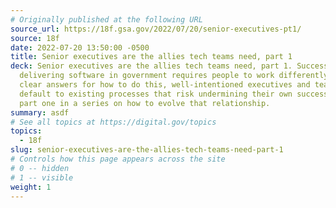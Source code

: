 ```yaml
---
# Originally published at the following URL
source_url: https://18f.gsa.gov/2022/07/20/senior-executives-pt1/
source: 18f
date: 2022-07-20 13:50:00 -0500
title: Senior executives are the allies tech teams need, part 1
deck: Senior executives are the allies tech teams need, part 1. Successfully
  delivering software in government requires people to work differently. Without
  clear answers for how to do this, well-intentioned executives and teams
  default to existing processes that risk undermining their own success. This is
  part one in a series on how to evolve that relationship.
summary: asdf
# See all topics at https://digital.gov/topics
topics:
  - 18f
slug: senior-executives-are-the-allies-tech-teams-need-part-1
# Controls how this page appears across the site
# 0 -- hidden
# 1 -- visible
weight: 1
---
```


